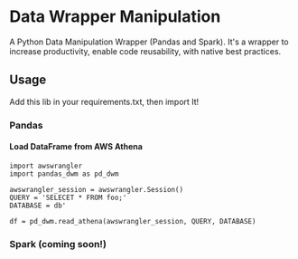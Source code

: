 # Data Wrapper Manipulation
A Python Data Manipulation Wrapper (Pandas and Spark).
It's a wrapper to increase productivity, enable code reusability, with native best practices.

## Usage

Add this lib in your requirements.txt, then import It!

### Pandas

#### Load DataFrame from AWS Athena
```
import awswrangler
import pandas_dwm as pd_dwm

awswrangler_session = awswrangler.Session()
QUERY = 'SELECET * FROM foo;'
DATABASE = db'

df = pd_dwm.read_athena(awswrangler_session, QUERY, DATABASE)
```

### Spark (coming soon!)

